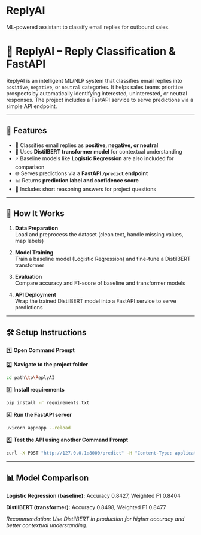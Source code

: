 # ReplyAI
ML-powered assistant to classify email replies for outbound sales.

# 🚀 ReplyAI – Reply Classification & FastAPI

ReplyAI is an intelligent ML/NLP system that classifies email replies into `positive`, `negative`, or `neutral` categories. It helps sales teams prioritize prospects by automatically identifying interested, uninterested, or neutral responses. The project includes a FastAPI service to serve predictions via a simple API endpoint.

---

## 🌟 Features

- 📧 Classifies email replies as **positive, negative, or neutral**
- 🧠 Uses **DistilBERT transformer model** for contextual understanding
- ⚡ Baseline models like **Logistic Regression** are also included for comparison
- 🌐 Serves predictions via a **FastAPI `/predict` endpoint**
- 📊 Returns **prediction label and confidence score**
- 📝 Includes short reasoning answers for project questions

---

## 🧰 How It Works

1. **Data Preparation**  
   Load and preprocess the dataset (clean text, handle missing values, map labels)

2. **Model Training**  
   Train a baseline model (Logistic Regression) and fine-tune a DistilBERT transformer

3. **Evaluation**  
   Compare accuracy and F1-score of baseline and transformer models

4. **API Deployment**  
   Wrap the trained DistilBERT model into a FastAPI service to serve predictions

---

## 🛠 Setup Instructions

1️⃣ **Open Command Prompt**  

2️⃣ **Navigate to the project folder**  
```bash
cd path\to\ReplyAI
```
3️⃣ **Install requirements**
```bash
pip install -r requirements.txt
```
4️⃣ **Run the FastAPI server**
```bash
uvicorn app:app --reload
```
5️⃣ **Test the API using another Command Prompt**
```bash
curl -X POST "http://127.0.0.1:8000/predict" -H "Content-Type: application/json" -d "{\"text\": \"Looking forward to the demo!\"}"
```

---

## 📊 Model Comparison

**Logistic Regression (baseline):** Accuracy 0.8427, Weighted F1 0.8404

**DistilBERT (transformer):** Accuracy 0.8498, Weighted F1 0.8477

*Recommendation: Use DistilBERT in production for higher accuracy and better contextual understanding.*






